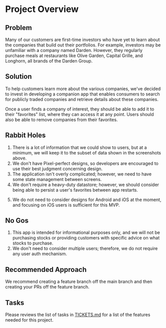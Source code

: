 # Project Overview

## Problem

Many of our customers are first-time investors who have yet to learn about the companies that build out their portfolios. For example, investors may be unfamiliar with a company named Darden. However, they regularly purchase meals at restaurants like Olive Garden, Capital Grille, and Longhorn, all brands of the Darden Group.

## Solution

To help customers learn more about the various companies, we've decided to invest in developing a companion app that enables consumers to search for publicly traded companies and retrieve details about these companies.

Once a user finds a company of interest, they should be able to add it to their "favorites" list, where they can access it at any point. Users should also be able to remove companies from their favorites.

<!-- Creating a favorites list X--> 
<!-- add remove from favorites list X -->

## Rabbit Holes

1. There is a lot of information that we could show to users, but at a minimum, we will keep it to the subset of data shown in the screenshots above.
2. We don't have Pixel-perfect designs, so developers are encouraged to use their best judgment concerning design.
3. The application isn't overly complicated; however, we need to have some state management between screens.
4. We don't require a heavy-duty datastore; however, we should consider being able to persist a user's favorites between app restarts.
<!-- should consider favorites between was not outlined in tickets.md so I did not use async storage equivalent to persist between restarts -->

5. We do not need to consider designs for Android and iOS at the moment, and focusing on iOS users is sufficient for this MVP.

## No Gos

1. This app is intended for informational purposes only, and we will not be purchasing stocks or providing customers with specific advice on what stocks to purchase.
2. We don't need to consider multiple users; therefore, we do not require any user auth mechanism.

## Recommended Approach

We recommend creating a feature branch off the main branch and then creating your PRs off the feature branch.


## Tasks

Please reviews the list of tasks in [TICKETS.md](TICKETS.md) for a list of the features needed for this project.

